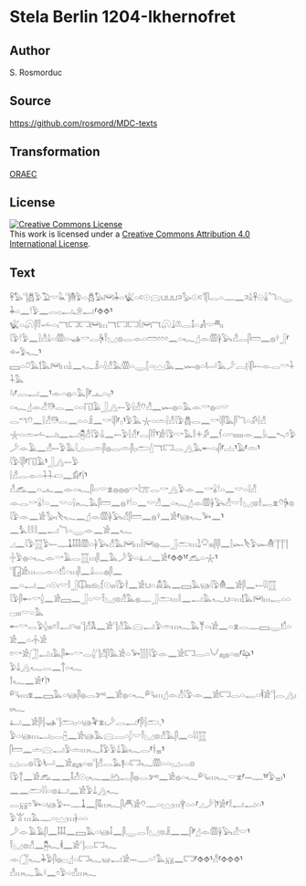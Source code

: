 # Stela Berlin 1204-Ikhernofret

## Author

S. Rosmorduc

## Source

https://github.com/rosmord/MDC-texts

## Transformation

[ORAEC](https://oraec.github.io/)

## License

<a rel="license" href="http://creativecommons.org/licenses/by/4.0/"><img alt="Creative Commons License" style="border-width:0" src="https://i.creativecommons.org/l/by/4.0/88x31.png" /></a><br />This work is licensed under a <a rel="license" href="http://creativecommons.org/licenses/by/4.0/">Creative Commons Attribution 4.0 International License</a>.

## Text

𓋹𓅃𓊹𓆣𓅱𓅐𓎟𓆘𓊹𓄟𓅱𓏏𓆣𓅃𓋞𓇓𓏏𓆤𓏏𓍹𓇳𓈍𓂓𓂓𓂓𓍺𓅭𓇳𓍹𓄊𓋴𓂋𓏏𓊃𓈖𓍺𓏙𓋹𓇳𓏇𓆓𓏏𓇾<br>
𓇓𓏏𓈖𓎗𓅱𓈖𓂋𓊪𓂝𓄂𓂝⸢⯑⯑⸣𓆤𓏏𓋨𓋴𓍋𓌡𓏏𓏤𓄓𓉐𓉐𓋞𓏥𓄓𓉐𓉐𓌉𓋞𓄓𓋨𓇍𓌨𓂋𓄤𓏏𓀻𓎟𓄪𓏤<br>
𓇋𓅱𓎗𓅱𓈖𓍛𓀭𓏙𓏏𓏃𓏏𓊛𓎡𓂋𓋄𓍋𓈋𓊖𓂋𓁹𓏏𓏠𓏌𓏌𓏌𓈖𓏏𓆑𓊨𓁹𓏃𓋀𓅂𓀭𓂋𓋴𓏠𓈖𓐍𓍊𓃀⸢𓆜𓅱𓆑⸣<br>
𓈙𓏏𓍔𓅓𓌀𓅓𓋞𓏥𓏙𓈖𓆑𓏎𓏏𓍛𓀭𓅓𓏃𓏏𓇾𓐮𓏏𓈉𓅓𓈖𓆱𓐍𓏏𓂡𓅓𓌳𓐙𓊤𓇋𓋴𓍿𓁹𓂋𓎡𓇑𓇑𓅓<br>
𓍱𓏤⸢𓐙𓂝𓈖⸣𓁹𓏏𓐍𓏏𓅓𓋴⸢𓊵𓏏𓊪⸣𓏏𓆑𓊨𓁹𓀭𓇥𓂋𓈖𓏏𓏏𓉔𓄿𓃀𓂻𓍿𓅱𓍛𓀭𓄣𓀭𓈖𓆱𓐍𓏏𓅓𓁹𓎡𓐍𓏏𓎟<br>
𓂋𓎔𓄣𓈖𓍛𓀭𓇥𓂋𓈖𓏏𓏏𓏎𓈖𓎡𓇋𓋴⸢𓊪⸣𓅱𓅓𓇼𓏏𓏛𓍛𓀭𓇋𓅱𓆣𓂋𓈖𓎡𓇋𓋴𓅓𓋴𓆓𓏏𓀔𓍛𓀭<br>
𓇼𓏏𓏛𓌡𓂝𓏤𓈖𓂝𓉥𓀭𓇋𓅱𓏙𓈖𓍿𓅱𓍛𓀭⸢𓂋𓋴𓍋⸣𓀀𓇋𓅱𓎡𓅓𓎛𓇬𓀔𓈖𓆳𓏏𓎆𓎆𓏤𓏤𓏤𓏤𓏤𓏤𓁹𓈖𓍛𓏤𓈖𓍇𓏌𓅱<br>
𓌳𓁹𓄿𓈖𓀭𓍿𓅱𓅓𓇋𓈎𓂋𓏛𓋴𓐍𓂋𓏛𓋴𓊪𓂧𓇮𓄓𓉐𓂋𓂻𓅓𓄡𓏏𓏤𓋴⸢𓐟⸣𓄿⸢𓏛⸣𓇋𓅱𓇋𓋴⸢𓉔𓄿⸣𓃀𓂻𓍿𓅱<br>
𓍛𓀭𓂋𓁹𓏏𓇑𓇑𓋷𓈖𓀁⸢𓍛⸣𓀭𓃹𓈖𓏏𓂜𓈖𓁹𓏏𓆑𓋴𓏏𓎟𓁷𓐍𓐍𓐍𓎡𓇋𓊄𓂋𓎡𓂻𓅱𓁹𓈖𓎡𓏇𓎗𓏏𓈖𓎟𓏏𓍛𓀭<br>
𓁹𓂋𓎡𓏇𓎗𓏏𓈖𓎟𓏏𓍛𓏤𓆑𓅓𓋴𓏠𓈖𓐍𓍊𓎗𓏏𓈖𓎟𓀭𓈖𓏏𓆑𓊨𓁹𓏃𓋀𓅂𓀭𓎟𓍋𓈋𓊖𓌂𓉻𓁷𓄣𓋄𓊖<br>
𓇋𓅱𓁹𓈖𓀀𓅭𓏤𓌸𓆑𓈖𓊨𓁹𓏃𓋀𓅂𓀭𓋴𓏠𓈖𓐍𓍊𓈖𓀀⸢𓊞𓆑𓅨𓈖⸣𓈖𓅘𓎛𓎛𓎛𓈖𓂝𓆓𓏏𓇾𓁹𓈖𓀀𓈖𓆑<br>
𓈎𓈖𓇋𓅱𓉱𓅱𓍿𓊃𓍞𓄤𓄤𓄤𓏃𓏏𓋀𓅂𓀭𓅓𓋞𓏥𓌉𓋞𓐍𓊃𓃀𓂧𓏥𓍖𓎶𓏤𓏤𓏤𓋴𓋴𓈖𓇛𓆱𓌸𓅱𓆱𓄟𓊹𓊹𓊹<br>
𓏶𓅱𓐍𓏏𓆑𓁹𓎡𓄿𓂋𓉱𓏥𓋴𓈖𓅓𓌳𓅱𓏏𓂞𓈖𓀀⸢⯑⯑⸣⸢𓃹𓏏𓇼⸣𓊹𓉗𓀀𓏥𓂋𓁹𓏏𓀸𓏏𓏥𓋴𓈖𓏙𓂋𓐍𓋴𓈖<br>
𓈖𓏏𓂝𓈖𓏏𓇳𓏤𓎟𓎛𓃀𓎳𓏤𓏤𓏤𓁶𓊪𓆴𓇳𓏤𓏤𓏤𓇋𓅱𓌂𓈖𓀀𓂓𓏏𓀋𓅓𓈖𓈙𓅓𓊞𓇋𓅱𓄟𓈖𓀀𓋴𓈖𓍿𓇋𓇋𓉱<br>
𓇋𓅱𓋴𓄡𓎡𓐬𓈖𓀀𓈙𓈖𓃀𓏏𓎟𓍋𓈋𓊖𓀭𓅓𓐍𓊃𓃀𓂧𓏥𓎛𓈖𓂝𓅓𓆑𓂓𓏏𓏥𓌀𓅓𓋞𓏥𓉻𓏏𓏏𓊌𓏤𓏤𓏤𓎟𓏏𓅓<br>
𓄡𓎡𓂋𓅱𓐬𓏤𓏤𓏤𓏌𓎛𓂝𓄹𓏤𓏤𓏤𓊹𓀭𓌥𓈖𓀀𓊹𓀭𓅓𓈍𓂝𓅱𓏛𓏥𓆑𓅓𓊑𓏏𓏤𓀀𓈖𓏏𓁷𓂋𓊃𓈙𓇾𓀸𓏏𓀀𓈖𓏏𓐧𓀀<br>
𓏌𓎡𓀀𓃂𓂢𓏤𓅓𓋴𓄡𓎡𓂋𓐬𓊹𓀭𓋴𓅓𓀀𓏏𓅨𓂭𓂭𓂭𓇋𓅱𓁹𓈖𓀀𓉐𓂋𓏏𓄋𓈐𓏏𓏤𓏤𓏤⸢𓃧⸣𓅱𓍑𓂻𓆑𓂋𓈖𓐩𓏏𓆑<br>
𓍙𓆑𓈖𓀀⸢𓌙⸣𓀐𓏥𓁷𓈖𓈙𓅓𓏏𓊞𓋴𓐍𓂋𓀒𓈖𓀀𓐍𓏏𓆑𓀐𓏥𓊨𓁹𓀭𓇋𓅱𓁹𓈖𓀀𓉐𓂋𓏏𓉻𓏏𓌞𓀀𓊹𓂋𓂻𓏤𓏤𓏤𓆑<br>
𓂞𓈖𓀀𓋴𓐪𓊛𓊹𓂧𓊪𓏏𓊞𓅝𓁷𓏤𓌳𓐙𓂝⸢𓋴𓐪𓂧𓈒⸣𓅱𓏏𓊞𓏥𓂝𓊪𓂋𓐢𓈖𓀀𓊞𓅓𓈍𓐙𓏏𓆄𓎟𓍋𓈋𓊖𓀭𓅓𓋴𓈖𓏏𓇋𓇋𓉱<br>
𓋴𓏠𓈖𓏛𓈍𓂝𓅱𓏛𓏥𓆑𓄤𓅱𓅱𓍑𓄿𓆑𓂋⸢𓌂𓈇⸣𓊪𓈎𓂋𓊖𓇋𓅱𓂥𓈖𓀀𓈐𓏏𓏤𓏤𓏤𓊹𓀭𓂋𓅓𓊢𓏏𓉐𓆑𓏃𓏏𓏏𓊪𓈎𓂋𓊖<br>
𓇋𓅱𓐩𓈖𓀀𓃹𓈖𓈖𓄤𓀭𓇳𓊪𓆑𓈖𓂚𓉻𓋴𓐍𓂋𓀒𓈖𓀀𓐍𓏏𓆑𓀐𓏥𓆑𓎟𓁷⸢𓋭𓊃⸣⸢𓅱𓈇𓏤⸣𓈖𓈖𓂧𓇋𓇋𓏏𓊖𓂞𓈖𓀀𓅱𓍑𓂻𓆑<br>
𓂋𓄚𓏌𓅨𓏏𓊞𓅱𓍿𓊃𓍞𓈖𓋴𓄤𓏥𓆑𓋴𓄫𓀀𓄣𓊃𓏏𓈉𓏥𓋁𓏏𓏏⸢𓈎𓌳𓌙⸣𓀀⸢𓎛𓂝𓂝𓏏⸣𓅱𓀠𓏥𓅓𓊃𓏏𓈉𓏥𓋀𓏏𓏏<br>
𓌳𓁹𓄿𓄿𓋴𓈖𓄤𓄤𓄤𓈖𓈙𓅓𓏏𓊞𓄥𓈖𓋴𓇾𓂋𓍋𓈋𓊖𓏎𓈖𓈖𓋴⸢𓊨𓁹𓏃𓋀𓅂𓀭𓎟⸣𓍋𓈋𓊖𓀭𓈖𓉥𓆑𓌞𓈖𓀀𓊹𓂋𓉐𓆑<br>
𓁹𓃂𓆑𓇓𓅱𓋴𓐍𓊌𓊨𓏏𓉐𓆑𓊠𓂝𓀀𓋭𓊃𓏏𓍢𓅓𓄚𓈖𓉐⸢⯑⯑⸣𓀭⸢⯑⯑⯑⸣𓀭𓏥𓆑𓅓𓍲𓈖𓏌𓅱𓏏𓀭𓏥𓆑<br>
